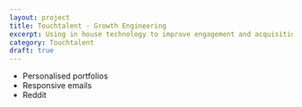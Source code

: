```yaml
---
layout: project
title: Touchtalent - Growth Engineering
excerpt: Using in house technology to improve engagement and acquisition.
category: Touchtalent
draft: true
---
```

- Personalised portfolios
- Responsive emails
- Reddit